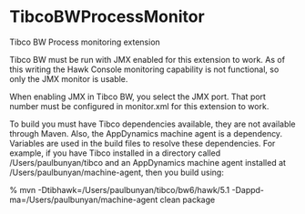 # TibcoBWProcessMonitor
Tibco BW Process monitoring extension

Tibco BW must be run with JMX enabled for this extension to work.  As of this writing the Hawk Console monitoring capability is not functional, so only the JMX monitor is usable.

When enabling JMX in Tibco BW, you select the JMX port.  That port number must be configured in monitor.xml for this extension to work.

To build you must have Tibco dependencies available, they are not available through Maven.  Also, the AppDynamics machine agent is a dependency.  Variables are used in the build files to resolve these dependencies.  For example, if you have Tibco installed in a directory called /Users/paulbunyan/tibco and an AppDynamics machine agent installed at /Users/paulbunyan/machine-agent, then you build using:

% mvn -Dtibhawk=/Users/paulbunyan/tibco/bw6/hawk/5.1 -Dappd-ma=/Users/paulbunyan/machine-agent clean package

